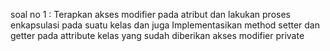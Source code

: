 soal no 1 : Terapkan akses modifier pada atribut dan lakukan proses enkapsulasi pada suatu kelas dan juga Implementasikan method setter dan getter pada attribute kelas yang sudah diberikan akses modifier private

